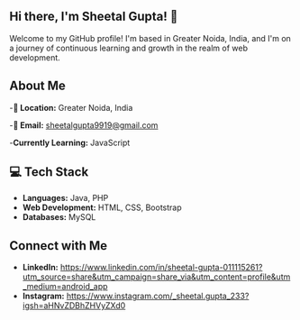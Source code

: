 ## Hi there, I'm Sheetal Gupta! 👋
Welcome to my GitHub profile! I'm based in Greater Noida, India, and I'm on a journey of continuous learning and growth in the realm of web development.

## About Me
-**📍 Location:** Greater Noida, India

-**📧 Email:** sheetalgupta9919@gmail.com

-**Currently Learning:** JavaScript

## 💻 Tech Stack

- **Languages:** Java, PHP
- **Web Development:** HTML, CSS, Bootstrap
- **Databases:** MySQL

## Connect with Me
- **LinkedIn:** https://www.linkedin.com/in/sheetal-gupta-011115261?utm_source=share&utm_campaign=share_via&utm_content=profile&utm_medium=android_app
- **Instagram:** https://www.instagram.com/_sheetal.gupta_233?igsh=aHNvZDBhZHVyZXd0

